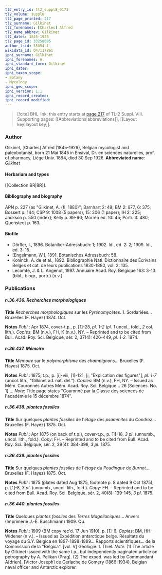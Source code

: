 ```yaml
---
tl2_entry_id: tl2_suppl8_0171
tl2_volume: suppl8
tl2_page_printed: 217
tl2_surname: Gilkinet
tl2_forenames: [Charles] Alfred
tl2_name_abbrev: Gilkinet
tl2_dates: 1845-1926
tl2_page_id: 33258695
author_lsid: 35054-1
wikidata_id: Q47117861
ipni_surname: Gilkinet
ipni_forenames: A.
ipni_standard_form: Gilkinet
ipni_dates: 
ipni_taxon_scope: 
- Botany
- Mycology
ipni_geo_scope: 
ipni_version: 1.1
ipni_record_created: 
ipni_record_modified:
---
```



> [!cite] BHL link: this entry starts at [page 217](https://www.biodiversitylibrary.org/page/33258695) of TL-2 Suppl. VIII.
> Supporting pages: [[Abbreviations|abbreviations]], [[Layout key|layout key]].

### Author

Gilkinet, \[Charles\] Alfred (1845-1926), Belgian mycologist and paleobotanist, born 21 Mai 1845 in Ensival, Dr. en sciences naturelles, prof. of pharmacy, Liége Univ. 1884, died 30 Sep 1926. 
**Abbreviated name**: *Gilkinet*

#### Herbarium and types

[[Collection BR|BR]].

#### Bibliography and biography

APN p. 227 (as "Gilkinet, A. (fl. 1880)"; Barnhart 2: 49; BM 2: 677, 6: 375; Bossert p. 144; CSP 9: 1008 (5 papers), 15: 306 (1 paper); IH 2: 225; Jackson p. 550 (index); Kelly p. 89-90; Morren ed. 10: 45; Portr. 3: 480; Quenstedt p. 163.

#### Biofile

- Dörfler, I., 1896. Botaniker-Adressbuch: 1; 1902. Id., ed. 2: 2; 1909. Id., ed. 3: 15.
- \[Engelmann, W.\], 1891. Botanisches Adressbuch: 58.
- Koninck, A. de et al., 1892. Bibliographie Natl. Dictionnaire des Écrivains Belges et cat. de leurs publications 1830-1880, vol. 2: 135.
- Lecomte, J. & L. Angenot, 1997. Annuaire Acad. Roy. Belgique 163: 3-13. (bibl., biogr., portr.) (n.v.)

### Publications

##### n.36.436. Recherches morphologiques

**Title**
*Recherches morphologiques* sur les *Pyrénomycètes*. 1. Sordariées... Bruxelles (F. Hayez) 1874. Oct.

**Notes**
*Publ*.: Apr 1874, cover-t.p., p. \[1\]-28, *pl*. *1-2* (*pl. 1* uncol., fold., *2* col. lith.). *Copies*: BM (n.v.), FH, K (n.v.), NY. – Reprinted and to be cited from Bull. Acad. Roy. Sci. Belgique, sér. 2, 37(4): 426-449, *pl. 1-2.* 1874.

##### n.36.437. Mémoire

**Title**
*Mémoire* sur le *polymorphisme* des *champignons*... Bruxelles (F. Hayes) 1875. Oct.

**Notes**
*Publ*.: 1875, t.p., p. \[i\]-viii, \[1\]-121, \[i, "Explication des figures"\], *pl. 1-7* (uncol. lith., "Gilkinet ad. nat. del."). *Copies*: BM (n.v.), FH, NY. – Issued as Mém. Couronnés Autres Mém. Acad. Roy. Sci. Belgique... 26 \[Sciences. No. 1\]....
*Note*: Title page states "Couronné par la Classe des sciences de l'académie le 15 décembre 1874".

##### n.36.438. plantes fossiles

**Title**
Sur quelques *plantes fossiles* de l'*étage* des *psammites* du *Condroz*... Bruxelles (F. Hayez) 1875. Oct.

**Notes**
*Publ*.: Apr 1875 (on back of t.p.), cover-t.p., p. \[1\]-18, *3 pl*. (unnumb., uncol. lith., fold.).
*Copy*: FH. – Reprinted and to be cited from Bull. Acad. Roy. Sci. Belgique, sér. 2, 39(4): 384-398, *3 pl*. 1875.

##### n.36.439. plantes fossiles

**Title**
Sur quelques *plantes fossiles* de l'*étage* du *Poudingue* de *Burnot*... Bruxelles (F. Hayez) 1875. Oct.

**Notes**
*Publ*.: 1875 (plates dated Aug 1875, footnote p. 8 dated 9 Oct 1875), p. \[1\]-8, *3 pl*. (unnumb., uncol. lith., fold.). *Copy*: FH. – Reprinted and to be cited from Bull. Acad. Roy. Sci. Belgique, sér. 2, 40(8): 139-145, *3 pl*. 1875.

##### n.36.440. plantes fossiles

**Title**
Quelques *plantes fossiles* des *Terres Magellaniques*... Anvers (Imprimerie J.-E. Buschmann) 1909. Qu.

**Notes**
*Publ*.: 1909 (BM copy rec'd. 17 Jun 1910), p. \[1\]-6. *Copies*: BM, HH-Widener (n.v.). – Issued as Expédition antarctique belge. Résultats du voyage du S.Y. Belgica en 1897-1898-1899... Rapports scientifiques... de la Commission de la "Belgica". \[vol. V\] Géologie. I. Thiel.
*Note*: (1) The article by Gilkinet issued with the same t.p., but independently paginated article on petrography by A. Pelikan (Prag). (2) The exped. was led by Commandant A\[drien\]. \[Victor Joseph\] de Gerlache de Gomery (1866-1934), Belgian naval officer and Antarctic explorer.

